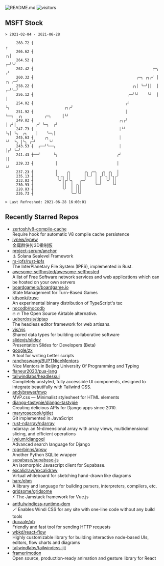 ![README.md](https://github.com/Gerhut/Gerhut/workflows/README.md/badge.svg)
![visitors](https://visitors.vercel.app/Gerhut/Gerhut?token=8cf69d1f6813d272ef062726b6070c9be4ff72038cfe5a7ded7384a8da65d866)

## MSFT Stock

```
> 2021-02-04 - 2021-06-28

     268.72 ┤                                                                                                  ╭ 
     266.62 ┤                                                                                                ╭╮│ 
     264.52 ┤                                                                                              ╭─╯╰╯ 
     262.42 ┤                                                      ╭─╮                                    ╭╯     
     260.32 ┤                                               ╭─╮ ╭╮╭╯ │                               ╭╮ ╭─╯      
     258.22 ┤                                             ╭╮│ ╰─╯││  │                             ╭─╯╰─╯        
     256.12 ┤                                           ╭─╯╰╯    ╰╯  │                             │             
     254.02 ┤                                          ╭╯            ╰╮                         ╭╮╭╯             
     251.92 ┤                                          │              ╰──╮  ╭╮          ╭─╮     │╰╯              
     249.82 ┤                                       ╭╮╭╯                 │ ╭╯│         ╭╯ ╰─╮  ╭╯                
     247.73 ┤                                       │╰╯                  ╰╮│ ╰╮  ╭╮    │    ╰─╮│                 
     245.63 ┤     ╭╮                                │                     ╰╯  ╰╮ │╰╮ ╭─╯      ╰╯                 
     243.53 ┤  ╭──╯╰──╮                             │                          │╭╯ ╰─╯                           
     241.43 ┼──╯      ╰╮                           ╭╯                          ││                                
     239.33 ┤          │                           │                           ╰╯                                
     237.23 ┤          │    ╭╮      ╭╮ ╭─╮  ╭╮ ╭╮  │                                                             
     235.13 ┤          ╰╮╭╮ ││      │╰─╯ │ ╭╯╰╮│╰╮╭╯                                                             
     233.03 ┤           ╰╯│╭╯╰╮   ╭─╯    │ │  ╰╯ ││                                                              
     230.93 ┤             ││  │ ╭╮│      ╰─╯     ╰╯                                                              
     228.83 ┤             ╰╯  │ │││                                                                              
     226.73 ┤                 ╰─╯╰╯                                                                              

> Last Refreshed: 2021-06-28 16:00:01
```

## Recently Starred Repos

- [zertosh/v8-compile-cache](https://github.com/zertosh/v8-compile-cache)  
  Require hook for automatic V8 compile cache persistence
- [jynew/jynew](https://github.com/jynew/jynew)  
  金庸群侠传3D重制版
- [project-serum/anchor](https://github.com/project-serum/anchor)  
  ⚓ Solana Sealevel Framework
- [rs-ipfs/rust-ipfs](https://github.com/rs-ipfs/rust-ipfs)  
  The InterPlanetary File System (IPFS), implemented in Rust.
- [awesome-selfhosted/awesome-selfhosted](https://github.com/awesome-selfhosted/awesome-selfhosted)  
  A list of Free Software network services and web applications which can be hosted on your own servers
- [boardgameio/boardgame.io](https://github.com/boardgameio/boardgame.io)  
  State Management for Turn-Based Games
- [kitsonk/trusc](https://github.com/kitsonk/trusc)  
  An experimental binary distribution of TypeScript's tsc
- [nocodb/nocodb](https://github.com/nocodb/nocodb)  
  🔥 🔥  The Open Source Airtable alternative. 
- [ueberdosis/tiptap](https://github.com/ueberdosis/tiptap)  
  The headless editor framework for web artisans.
- [yjs/yjs](https://github.com/yjs/yjs)  
  Shared data types for building collaborative software
- [slidevjs/slidev](https://github.com/slidevjs/slidev)  
  Presentation Slides for Developers (Beta)
- [google/zx](https://github.com/google/zx)  
  A tool for writing better scripts
- [ranchoswang/BUPTNiceMentors](https://github.com/ranchoswang/BUPTNiceMentors)  
  Nice Mentors in Beijing University Of Programming and Typing 
- [flaneur2020/pua-lang](https://github.com/flaneur2020/pua-lang)  
- [tailwindlabs/headlessui](https://github.com/tailwindlabs/headlessui)  
  Completely unstyled, fully accessible UI components, designed to integrate beautifully with Tailwind CSS.
- [andybrewer/mvp](https://github.com/andybrewer/mvp)  
  MVP.css — Minimalist stylesheet for HTML elements
- [django-tastypie/django-tastypie](https://github.com/django-tastypie/django-tastypie)  
  Creating delicious APIs for Django apps since 2010.
- [maryrosecook/gitlet](https://github.com/maryrosecook/gitlet)  
  Git implemented in JavaScript
- [rust-ndarray/ndarray](https://github.com/rust-ndarray/ndarray)  
  ndarray: an N-dimensional array with array views, multidimensional slicing, and efficient operations
- [ivelum/djangoql](https://github.com/ivelum/djangoql)  
  Advanced search language for Django
- [rogerbinns/apsw](https://github.com/rogerbinns/apsw)  
  Another Python SQLite wrapper
- [supabase/supabase-js](https://github.com/supabase/supabase-js)  
  An isomorphic Javascript client for Supabase.
- [excalidraw/excalidraw](https://github.com/excalidraw/excalidraw)  
  Virtual whiteboard for sketching hand-drawn like diagrams
- [harc/ohm](https://github.com/harc/ohm)  
  A library and language for building parsers, interpreters, compilers, etc.
- [gridsome/gridsome](https://github.com/gridsome/gridsome)  
  ⚡️ The Jamstack framework for Vue.js
- [antfu/windicss-runtime-dom](https://github.com/antfu/windicss-runtime-dom)  
  🪄 Enables Windi CSS for any site with one-line code without any build tools 
- [ducaale/xh](https://github.com/ducaale/xh)  
  Friendly and fast tool for sending HTTP requests
- [wbkd/react-flow](https://github.com/wbkd/react-flow)  
  Highly customizable library for building interactive node-based UIs, editors, flow charts and diagrams 
- [tailwindlabs/tailwindcss-jit](https://github.com/tailwindlabs/tailwindcss-jit)  
- [framer/motion](https://github.com/framer/motion)  
  Open source, production-ready animation and gesture library for React
